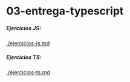 # 03-entrega-typescript

##### Ejercicios JS: 
[./ejercicios-js.md](./ejercicios-js.md)

##### Ejercicios TS:
[./ejercicios-ts.md](./ejercicios-ts.md)
